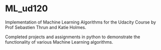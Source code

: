 # ML_ud120
Implementation of Machine Learning Algorithms for the Udacity Course by Prof Sebastien Thrun and Katie Holmes.

Completed projects and assignments in python to demonstrate the functionality of various Machine Learning algorithms.
